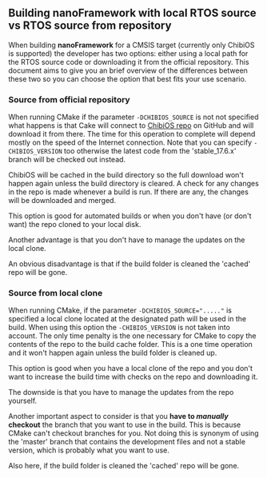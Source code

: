 
## Building **nanoFramework** with local RTOS source vs RTOS source from repository


When building **nanoFramework** for a CMSIS target (currently only ChibiOS is supported) the developer has two options: either using a local path for the RTOS source code or downloading it from the official repository.
This document aims to give you an brief overview of the differences between these two so you can choose the option that best fits your use scenario.




### Source from official repository

When running CMake if the parameter `-DCHIBIOS_SOURCE` is not not specified what happens is that Cake will connect to [ChibiOS repo](https://github.com/nanoframework/ChibiOS) on GitHub and will download it from there. The time for this operation to complete will depend mostly on the speed of the Internet connection. Note that you can specify `-CHIBIOS_VERSION` too otherwise the latest code from the 'stable_17.6.x' branch will be checked out instead.

ChibiOS will be cached in the build directory so the full download won't happen again unless the build directory is cleared. A check for any changes in the repo is made whenever a build is run. If there are any, the changes will be downloaded and merged.

This option is good for automated builds or when you don't have (or don't want) the repo cloned to your local disk.

Another advantage is that you don't have to manage the updates on the local clone.

An obvious disadvantage is that if the build folder is cleaned the 'cached' repo will be gone.




### Source from local clone

When running CMake, if the parameter `-DCHIBIOS_SOURCE="....."` is specified a local clone located at the designated path will be used in the build. When using this option the `-CHIBIOS_VERSION` is not taken into account.
The only time penalty is the one necessary for CMake to copy the contents of the repo to the build cache folder. This is a one time operation and it won't happen again unless the build folder is cleaned up.

This option is good when you have a local clone of the repo and you don't want to increase the build time with checks on the repo and downloading it.

The downside is that you have to manage the updates from the repo yourself.

Another important aspect to consider is that you **have to _manually_ checkout** the branch that you want to use in the build. This is because CMake can't checkout branches for you.
Not doing this is synonym of using the 'master' branch that contains the development files and not a stable version, which is probably what you want to use.

Also here, if the build folder is cleaned the 'cached' repo will be gone.
